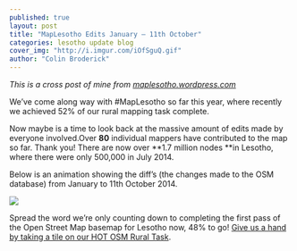 ```yaml
---
published: true
layout: post
title: "MapLesotho Edits January – 11th October"
categories: lesotho update blog
cover_img: "http://i.imgur.com/iOfSguQ.gif"
author: "Colin Broderick"
---
```


<div class="alert-box secondary radius">
	<em>This is a cross post of mine from <a href="http://maplesotho.wordpress.com">maplesotho.wordpress.com</a></em>
</div>

We’ve come along way with #MapLesotho so far this year, where recently we achieved 52% of our rural mapping task complete.

Now maybe is a time to look back at the massive amount of edits made by everyone involved.Over **80** individual mappers have contributed to the map so far. Thank you! There are now over **1.7 million nodes **in Lesotho, where there were only 500,000 in July 2014.

Below is an animation showing the diff’s (the changes made to the OSM database) from January to 11th October 2014.

![](http://i.imgur.com/iOfSguQ.gif)

Spread the word we’re only counting down to completing the first pass of the Open Street Map basemap for Lesotho now, 48% to go! [Give us a hand by taking a tile on our HOT OSM Rural Task](http://bit.ly/map_lesotho).